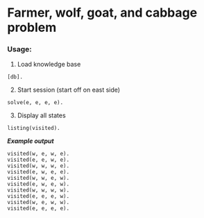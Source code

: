 # Farmer, wolf, goat, and cabbage problem

### Usage: 

1. Load knowledge base
```
[db].
```

2. Start session (start off on east side)
```
solve(e, e, e, e).
```

3. Display all states
```
listing(visited).
```


***Example output***
```
visited(w, e, w, e).
visited(e, e, w, e).
visited(w, w, w, e).
visited(e, w, e, e).
visited(w, w, e, w).
visited(e, w, e, w).
visited(w, w, w, w).
visited(e, e, e, w).
visited(w, e, w, w).
visited(e, e, e, e).
```